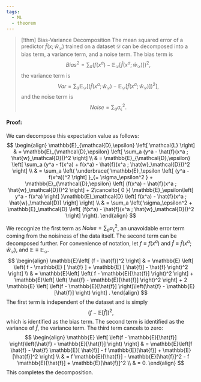 ```yaml
---
tags:
  - ML
  - theorem
---
```

> [!thm] Bias-Variance Decomposition
> The mean squared error of a predictor $\hat{f}(x;\hat{w}_\mathcal{D})$ trained on a dataset $\mathcal{D}$ can be decomposed into a bias term, a variance term, and a noise term.
> The bias term is 
> $$ 
> Bias^2 = \sum_a \left( f(x^a) - \mathbb{E}_\mathcal{D} [\hat{f}(x^a;\hat{w}_\mathcal{D})] \right)^2, 
> $$
> the variance term is
> $$ 
> Var = \sum_a \mathbb{E}_\mathcal{D} \left[ \left( \hat{f}(x^a ; \hat{w}_\mathcal{D}) - \mathbb{E}_\mathcal{D}[\hat{f}(x^a ; \hat{w}_\mathcal{D})] \right)^2 \right], 
> $$
> and the noise term is
> $$ 
> Noise = \sum_a \sigma_\epsilon^2. 
> $$

#### Proof:
We can decompose this expectation value as follows:
$$
\begin{align}
\mathbb{E}_{\mathcal{D},\epsilon} \left[ \mathcal{L} \right]  & = \mathbb{E}_{\mathcal{D},\epsilon} \left[ \sum_a (y^a - \hat{f}(x^a ; \hat{w}_\mathcal{D}))^2 \right] \\
 & = \mathbb{E}_{\mathcal{D},\epsilon} \left[ \sum_a (y^a - f(x^a) + f(x^a) -  \hat{f}(x^a ; \hat{w}_\mathcal{D}))^2 \right] \\
 & = \sum_a \left( \underbrace{ \mathbb{E}_\epsilon \left[ (y^a - f(x^a))^2 \right] }_{= \sigma_\epsilon^2 } + \mathbb{E}_{\mathcal{D},\epsilon} \left[ (f(x^a) - \hat{f}(x^a ; \hat{w}_\mathcal{D}))^2 \right] + 2\cancelto{ 0 }{ \mathbb{E}_\epsilon\left[ y^a - f(x^a) \right] }\mathbb{E}_\mathcal{D} \left[ f(x^a) - \hat{f}(x^a ; \hat{w}_\mathcal{D}) \right] \right) \\
 & = \sum_a \left( \sigma_\epsilon^2 + \mathbb{E}_\mathcal{D} \left[ (f(x^a) - \hat{f}(x^a ; \hat{w}_\mathcal{D}))^2 \right] \right).
\end{align}
$$

We recognize the first term as $Noise = \sum_a \sigma_\epsilon^2$, an unavoidable error term coming from the noisiness of the data itself. The second term can be decomposed further. For convenience of notation, let $f \equiv f(x^a)$ and $\hat{f} \equiv \hat{f}(x^a ; \hat{w}_\mathcal{D})$, and $\mathbb{E} \equiv \mathbb{E}_\mathcal{D}$.
$$
\begin{align}
\mathbb{E}\left[ (f - \hat{f})^2 \right]  & = \mathbb{E} \left[  \left( f - \mathbb{E} [ \hat{f} ] + \mathbb{E} [ \hat{f}] - \hat{f} \right)^2 \right] \\
 & = \mathbb{E}\left[ \left( f - \mathbb{E}[\hat{f}] \right)^2 \right] + \mathbb{E}\left[ \left( \hat{f} - \mathbb{E}[\hat{f}] \right)^2 \right] + 2 \mathbb{E} \left[ \left(f - \mathbb{E}[\hat{f}] \right)\left(\hat{f} - \mathbb{E}[\hat{f}] \right) \right] .
\end{align}
$$
The first term is independent of the dataset and is simply 
$$
\left( f - \mathbb{E}[\hat{f}] \right)^2,
$$
which is identified as the bias term.
The second term is identified as the variance of $\hat{f}$, the variance term.
The third term cancels to zero:
$$
\begin{align}
\mathbb{E} \left[ \left(f - \mathbb{E}[\hat{f}] \right)\left(\hat{f} - \mathbb{E}[\hat{f}] \right) \right]  & = \mathbb{E}\left[f \hat{f} - \hat{f} \mathbb{E}[ \hat{f}] - f \mathbb{E}[\hat{f}] + \mathbb{E}[\hat{f}]^2 \right]  \\
 & = f \mathbb{E}[\hat{f}] - \mathbb{E}[\hat{f}]^2 - f \mathbb{E}[\hat{f}] + \mathbb{E}[\hat{f}]^2 \\
 & = 0.
\end{align}
$$
This completes the decomposition.
